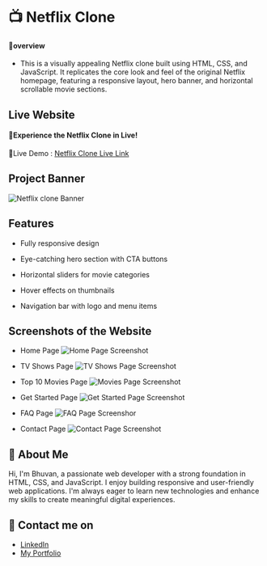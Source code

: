 
# 📺 Netflix Clone

#### 🔰overview
- This is a visually appealing Netflix clone built using HTML, CSS, and JavaScript. It replicates the core look and feel of the original Netflix homepage, featuring a responsive layout, hero banner, and horizontal scrollable movie sections.
## Live Website
#### 🚀Experience the Netflix Clone in Live!
🔗Live Demo :
[Netflix Clone Live Link](https://bhuvan-anupoju.github.io/Netflix-Clone/)
## Project Banner
![Netflix clone Banner](https://github.com/user-attachments/assets/5eac04bb-9b65-4462-a428-1e8a2c289192)

## Features

- Fully responsive design

- Eye-catching hero section with CTA buttons

- Horizontal sliders for movie categories

- Hover effects on thumbnails

- Navigation bar with logo and menu items
## Screenshots of the Website
- Home Page
![Home Page Screenshot](https://github.com/user-attachments/assets/2503470f-61c8-439a-9ba1-8c2c1ee4e85c)

- TV Shows Page
![TV Shows Page Screenshot](https://github.com/user-attachments/assets/40bc6c85-c0d6-4f46-b638-3a49ea44e136)

- Top 10 Movies Page
![Movies Page Screenshot](https://github.com/user-attachments/assets/4eb48e6d-c296-44f9-8276-89745425182a)

- Get Started Page 
![Get Started Page Screenshot](https://github.com/user-attachments/assets/ba449606-91c9-4230-a4bf-c10c380e46a4)

- FAQ Page
![FAQ Page Screenshor](https://github.com/user-attachments/assets/bba9e959-1fc2-4699-b24f-0d238bc4b220)

- Contact  Page
![Contact Page Screenshot](https://github.com/user-attachments/assets/c8d2fc64-7585-4162-ae8d-033731a556fe)

## 👦 About Me
Hi, I'm Bhuvan, a passionate web developer with a strong foundation in HTML, CSS, and JavaScript. I enjoy building responsive and user-friendly web applications. I'm always eager to learn new technologies and enhance my skills to create meaningful digital experiences.

## 🔗 Contact me on
- [LinkedIn](https://www.linkedin.com/in/bhuvan-anupoju/)
- [My Portfolio](https://bhuvan-anupoju.github.io/Bhuvan.dev/)



